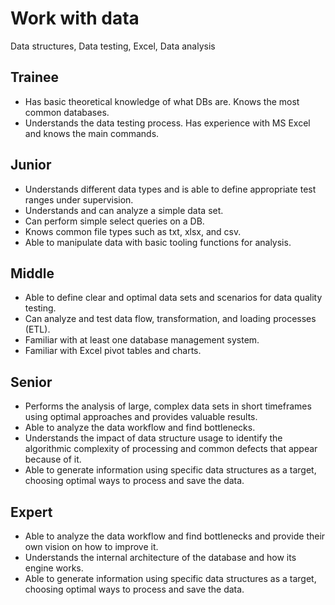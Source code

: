 # Work with data
Data structures, Data testing, Excel, Data analysis

## Trainee
- Has basic theoretical knowledge of what DBs are. Knows the most common databases.
- Understands the data testing process. Has experience with MS Excel and knows the main commands.

## Junior
- Understands different data types and is able to define appropriate test ranges under supervision.
- Understands and can analyze a simple data set.
- Can perform simple select queries on a DB.
- Knows common file types such as txt, xlsx, and csv.
- Able to manipulate data with basic tooling functions for analysis.

## Middle
- Able to define clear and optimal data sets and scenarios for data quality testing.
- Can analyze and test data flow, transformation, and loading processes (ETL).
- Familiar with at least one database management system.
- Familiar with Excel pivot tables and charts.

## Senior
- Performs the analysis of large, complex data sets in short timeframes using optimal approaches and provides valuable results.
- Able to analyze the data workflow and find bottlenecks.
- Understands the impact of data structure usage to identify the algorithmic complexity of processing and common defects that appear because of it.
- Able to generate information using specific data structures as a target, choosing optimal ways to process and save the data.

## Expert
- Able to analyze the data workflow and find bottlenecks and provide their own vision on how to improve it.
- Understands the internal architecture of the database and how its engine works.
- Able to generate information using specific data structures as a target, choosing optimal ways to process and save the data.
